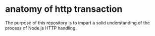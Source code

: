 # anatomy of http transaction

The purpose of this repository is to impart a solid understanding of the process of Node.js HTTP handling. 
